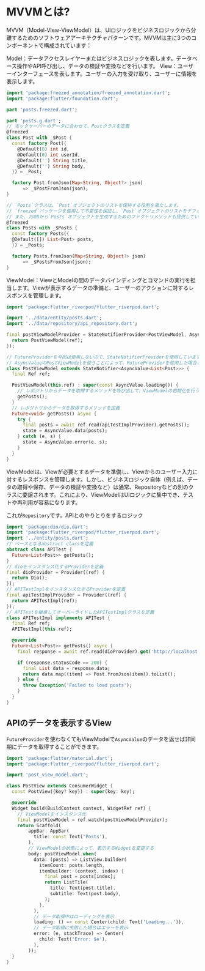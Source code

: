 # MVVMとは?

MVVM（Model-View-ViewModel）は、UIロジックをビジネスロジックから分離するためのソフトウェアアーキテクチャパターンです。MVVMは主に3つのコンポーネントで構成されています：

Model：データアクセスレイヤーまたはビジネスロジックを表します。データベース操作やAPI呼び出し、データの検証や変換などを行います。
View：ユーザーインターフェースを表します。ユーザーの入力を受け取り、ユーザーに情報を表示します。

```dart
import 'package:freezed_annotation/freezed_annotation.dart';
import 'package:flutter/foundation.dart';

part 'posts.freezed.dart';

part 'posts.g.dart';
// モックサーバーのデータに合わせて、Postクラスを定義
@freezed
class Post with _$Post {
  const factory Post({
    @Default(0) int id,
    @Default(0) int userId,
    @Default('') String title,
    @Default('') String body,
  }) = _Post;

  factory Post.fromJson(Map<String, Object?> json)
      => _$PostFromJson(json);
}

// `Posts`クラスは、`Post`オブジェクトのリストを保持する役割を果たします。
// `freezed`パッケージを使用して不変性を保証し、`Post`オブジェクトのリストをデフォルトで空に設定しています。
// また、JSONから`Posts`オブジェクトを生成するためのファクトリメソッドも提供しています。
@freezed
class Posts with _$Posts {
  const factory Posts({
  @Default([]) List<Post> posts,
  }) = _Posts;

  factory Posts.fromJson(Map<String, Object?> json)
      => _$PostsFromJson(json);
}
```

ViewModel：ViewとModelの間のデータバインディングとコマンドの実行を担当します。Viewが表示するデータの準備と、ユーザーのアクションに対するレスポンスを管理します。

```dart
import 'package:flutter_riverpod/flutter_riverpod.dart';

import '../data/entity/posts.dart';
import '../data/repository/api_repository.dart';

final postViewModelProvider = StateNotifierProvider<PostViewModel, AsyncValue<List<Post>>>((ref) {
  return PostViewModel(ref);
});

// FutureProviderを今回は使用しないので、StateNotifierProviderを使用しています。
// AsyncValueのPostViewModelを使うことによって、FutureProviderを使用した場合と同じように、
class PostViewModel extends StateNotifier<AsyncValue<List<Post>>> {
  final Ref ref;

  PostViewModel(this.ref) : super(const AsyncValue.loading()) {
    // レポジトリからデータを取得するメソッドを呼び出して、ViewModelの初期化を行う。ref.watchを使用して、View側にAPIのレスポンスを返す。
    getPosts();
  }
  // レポジトリからデータを取得するメソッドを定義
  Future<void> getPosts() async {
    try {
      final posts = await ref.read(apiTestImplProvider).getPosts();
      state = AsyncValue.data(posts);
    } catch (e, s) {
      state = AsyncValue.error(e, s);
    }
  }
}
```

ViewModelは、Viewが必要とするデータを準備し、Viewからのユーザー入力に対するレスポンスを管理します。しかし、ビジネスロジック自体（例えば、データの取得や保存、データの検証や変換など）は通常、Repositoryなどの別のクラスに委譲されます。これにより、ViewModelはUIロジックに集中でき、テストや再利用が容易になります。

これが`Repository`です。APIとのやりとりをするロジック

```dart
import 'package:dio/dio.dart';
import 'package:flutter_riverpod/flutter_riverpod.dart';
import '../entity/posts.dart';
// ベースとなるabstract classを定義
abstract class APITest {
  Future<List<Post>> getPosts();
}
// dioをインスタンス化するProviderを定義
final dioProvider = Provider((ref) {
  return Dio();
});
// APITestImplをインスタンス化するProviderを定義
final apiTestImplProvider = Provider((ref) {
  return APITestImpl(ref);
});
// APITestを継承してオーバーライドしたAPITestImplクラスを定義
class APITestImpl implements APITest {
  final Ref ref;
  APITestImpl(this.ref);

  @override
  Future<List<Post>> getPosts() async {
    final response = await ref.read(dioProvider).get('http://localhost:3000/posts');

    if (response.statusCode == 200) {
      final List data = response.data;
      return data.map((item) => Post.fromJson(item)).toList();
    } else {
      throw Exception('Failed to load posts');
    }
  }
}
```

## APIのデータを表示するView
`FutureProvider`を使わなくてもViewModelで`AsyncValue`のデータを返せば非同期にデータを取得することができます。

```dart
import 'package:flutter/material.dart';
import 'package:flutter_riverpod/flutter_riverpod.dart';

import 'post_view_model.dart';

class PostView extends ConsumerWidget {
  const PostView({Key? key}) : super(key: key);

  @override
  Widget build(BuildContext context, WidgetRef ref) {
    // ViewModelをインスタンス化
    final postViewModel = ref.watch(postViewModelProvider);
    return Scaffold(
        appBar: AppBar(
          title: const Text('Posts'),
        ),
        // ViewModelの状態によって、表示するWidgetを変更する
        body: postViewModel.when(
          data: (posts) => ListView.builder(
            itemCount: posts.length,
            itemBuilder: (context, index) {
              final post = posts[index];
              return ListTile(
                title: Text(post.title),
                subtitle: Text(post.body),
              );
            },
          ),
          // データ取得中はローディングを表示
          loading: () => const Center(child: Text('Loading...')),
          // データ取得に失敗した場合はエラーを表示
          error: (e, stackTrace) => Center(
            child: Text('Error: $e'),
          ),
        ));
  }
}
```
